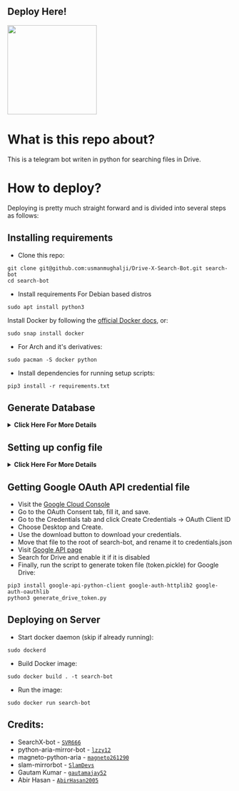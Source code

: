 ## Deploy Here!
<p><a href="https://dashboard.heroku.com/new?template=https://github.com/usmanmughalji/Drive-X-Search-Bot/tree/master"> <img src="https://img.shields.io/badge/Deploy%20To%20Heroku-blueviolet?style=for-the-badge&logo=heroku" width="200"/></a></p>

# What is this repo about?
This is a telegram bot writen in python for searching files in Drive.

# How to deploy?
Deploying is pretty much straight forward and is divided into several steps as follows:
## Installing requirements

- Clone this repo:
```
git clone git@github.com:usmanmughalji/Drive-X-Search-Bot.git search-bot
cd search-bot
```

- Install requirements
For Debian based distros
```
sudo apt install python3
```
Install Docker by following the [official Docker docs](https://docs.docker.com/engine/install/debian/), or:
```
sudo snap install docker 
```
- For Arch and it's derivatives:
```
sudo pacman -S docker python
```
- Install dependencies for running setup scripts:
```
pip3 install -r requirements.txt
```
## Generate Database
<details>
    <summary><b>Click Here For More Details</b></summary>

- Go to https://elephantsql.com/ and create account (skip this if you already have ElephantSQL account)
- Hit **Create New Instance**
- Follow the further instructions in the screen
- Hit **Select Region**
- Hit **Review**
- Hit **Create instance**
- Select your database name
- Copy your database url, and fill to `DATABASE_URL` in config
</details>

## Setting up config file
<details>
    <summary><b>Click Here For More Details</b></summary>

```
cp config_sample.env config.env
```
Fill up rest of the fields. Meaning of each fields are discussed below:

### Required Field

- `BOT_TOKEN` : The telegram bot token that you get from @BotFather
- `OWNER_ID` : The Telegram user ID (not username) of the owner of the bot
- `DRIVE_NAME` : Add your `DRIVE_NAME` as follow, Seprate them with comma

  ```
  Drive1,Drive2
  ```
 
- `DRIVE_ID` : Add your `DRIVE_ID` as follow, Seprate them with space

  ```
  AE0IwdpTBX_UkhiVAP9 115YTRH84YTr1gBz190saB7UJ1djasj9J
  ```

- `INDEX_URL` : Add your `INDEX_URL` as follow, Seprate them with space

  ```
  https://demo.indexurl.workers.dev/0: https://demo.indexurl.workers.dev/0:/files
  ```

### Optional Field

- `TELEGRAPH_TOKEN` : Adding `TELEGRAPH_TOKEN` is compelety optional
    
- `AUTHORIZED_CHATS` : Fill user_id and chat_id (not username) of you want to authorize, Seprate them with space Examples: `-0123456789 -1122334455 6915401739`
    
- `DATABASE_URL` : Default `DATABASE_URL` from heroku will set itself or You can create Database URL. See [Generate Database](https://github.com/usmanmughalji/Drive-X-Search-Bot#generate-database) (**NOTE**: If you use database you can save your auth id permanent using `/auth` command)

- `BOT_SOURCE_CODE` : Add your bot source code link here or any link you want to add here.

- `TELEGRAPH_CHANGES` : Add any name here or your bot name.

</details>

## Getting Google OAuth API credential file

- Visit the [Google Cloud Console](https://console.developers.google.com/apis/credentials)
- Go to the OAuth Consent tab, fill it, and save.
- Go to the Credentials tab and click Create Credentials -> OAuth Client ID
- Choose Desktop and Create.
- Use the download button to download your credentials.
- Move that file to the root of search-bot, and rename it to credentials.json
- Visit [Google API page](https://console.developers.google.com/apis/library)
- Search for Drive and enable it if it is disabled
- Finally, run the script to generate token file (token.pickle) for Google Drive:
```
pip3 install google-api-python-client google-auth-httplib2 google-auth-oauthlib
python3 generate_drive_token.py
```
## Deploying on Server
- Start docker daemon (skip if already running):
```
sudo dockerd
```
- Build Docker image:
```
sudo docker build . -t search-bot
```
- Run the image:
```
sudo docker run search-bot
```
## Credits:

- SearchX-bot - [`SVR666`](https://github.com/SVR666/SearchX-bot)
- python-aria-mirror-bot - [`lzzy12`](https://github.com/lzzy12/python-aria-mirror-bot)
- magneto-python-aria - [`magneto261290`](https://github.com/magneto261290/magneto-python-aria)
- slam-mirrorbot - [`SlamDevs`](https://github.com/SlamDevs/slam-mirrorbot)
- Gautam Kumar - [`gautamajay52`](https://github.com/gautamajay52)
- Abir Hasan - [`AbirHasan2005`](https://github.com/AbirHasan2005)
